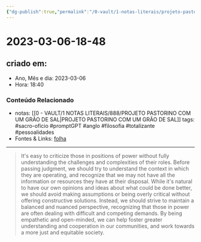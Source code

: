 ```yaml
---
{"dg-publish":true,"permalink":"/0-vault/1-notas-literais/projeto-pastorino/2023-03-06-18-48/","title":"2023-03-06-18-48","tags":["sacro-ofício","promptGPT","anglo","filosofia","totalizante","pessoalidades"],"dgHomeLink":true,"dgShowLocalGraph":true,"dgShowFileTree":true,"dgEnableSearch":true}
---
```


# 2023-03-06-18-48

## criado em: 
-  Ano, Mês e dia: 2023-03-06
- Hora: 18:40

### Conteúdo Relacionado
- notas: [[0 - VAULT/1 NOTAS LITERAIS/888/PROJETO PASTORINO COM UM GRÃO DE SAL\|PROJETO PASTORINO COM UM GRÃO DE SAL]]
tags: #sacro-ofício #promptGPT #anglo #filosofia #totalizante #pessoalidades 
- Fontes & Links: [folha](https://www1.folha.uol.com.br/folha/livrariadafolha/825139-ha-cem-anos-nascia-carlos-torres-pastorino-autor-de-minutos-de-sabedoria.shtml)
---
>It's easy to criticize those in positions of power without fully understanding the challenges and complexities of their roles. Before passing judgment, we should try to understand the context in which they are operating, and recognize that we may not have all the information or resources they have at their disposal. While it's natural to have our own opinions and ideas about what could be done better, we should avoid making assumptions or being overly critical without offering constructive solutions. Instead, we should strive to maintain a balanced and nuanced perspective, recognizing that those in power are often dealing with difficult and competing demands. By being empathetic and open-minded, we can help foster greater understanding and cooperation in our communities, and work towards a more just and equitable society.